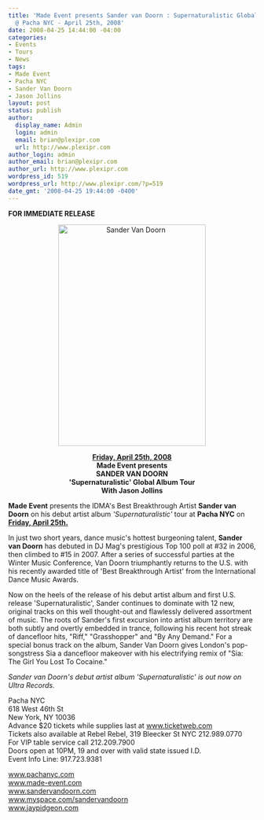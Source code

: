 ```yaml
---
title: 'Made Event presents Sander van Doorn : Supernaturalistic Global Album Tour
  @ Pacha NYC - April 25th, 2008'
date: 2008-04-25 14:44:00 -04:00
categories:
- Events
- Tours
- News
tags:
- Made Event
- Pacha NYC
- Sander Van Doorn
- Jason Jollins
layout: post
status: publish
author:
  display_name: Admin
  login: admin
  email: brian@plexipr.com
  url: http://www.plexipr.com
author_login: admin
author_email: brian@plexipr.com
author_url: http://www.plexipr.com
wordpress_id: 519
wordpress_url: http://www.plexipr.com/?p=519
date_gmt: '2008-04-25 19:44:00 -0400'
---
```


<p><strong>FOR IMMEDIATE RELEASE</strong></p>
<p style="text-align: center;"><a href="http://www.made-event.com"><img class="alignnone size-full wp-image-1049" title="Sander Van Doorn" src="http://www.plexipr.com/wp-content/uploads/2008/04/sander-van-doorn2.jpg" alt="Sander Van Doorn" width="300" height="450" /></a></p>
<p style="text-align: center;"><strong><span style="text-decoration: underline;">Friday, April 25th, 2008</span><br />
Made Event presents<br />
SANDER VAN DOORN<br />
'Supernaturalistic' Global Album Tour<br />
With Jason Jollins</strong></p>
<p style="text-align: left;"><strong>Made Event</strong> presents the IDMA's Best Breakthrough Artist <strong>Sander van Doorn</strong> on his debut artist album <em>'Supernaturalistic'</em> tour at <strong>Pacha NYC</strong> on <span style="text-decoration: underline;"><strong>Friday, April 25th.</strong></span></p>
<p>In just two short years, dance music's hottest burgeoning talent, <strong>Sander van Doorn</strong> has debuted in DJ Mag's prestigious Top 100 poll at #32 in 2006, then climbed to #15 in 2007. After a series of successful parties at the Winter Music Conference, Van Doorn triumphantly returns to the U.S. with his recently awarded title of 'Best Breakthrough Artist' from the International Dance Music Awards.</p>
<p>Now on the heels of the release of his debut artist album and first U.S. release 'Supernaturalistic', Sander continues to dominate with 12 new, original tracks on this well thought-out and flawlessly delivered assortment of music. The roots of Sander's first excursion into artist album territory are both subtly and overtly embedded in trance, following his recent hot streak of dancefloor hits, "Riff," "Grasshopper" and "By Any Demand." For a special bonus track on the album, Sander Van Doorn gives London's pop-songstress Sia a dancefloor makeover with his electrifying remix of "Sia: The Girl You Lost To Cocaine."</p>
<p><em>Sander van Doorn's debut artist album 'Supernaturalistic' is out now on Ultra Records.</em></p>
<p>Pacha NYC<br />
618 West 46th St<br />
New York, NY 10036<br />
Advance $20 tickets while supplies last at <a href="http://">www.ticketweb.com</a><br />
Tickets also available at Rebel Rebel, 319 Bleecker St NYC 212.989.0770<br />
For VIP table service call 212.209.7900<br />
Doors open at 10PM, 19 and over with valid state issued I.D.<br />
Event Info Line: 917.723.9381</p>
<p><a href="http://">www.pachanyc.com<br />
www.made-event.com<br />
www.sandervandoorn.com<br />
www.myspace.com/sandervandoorn<br />
www.jaypidgeon.com </a><strong><br />
</strong></p>
